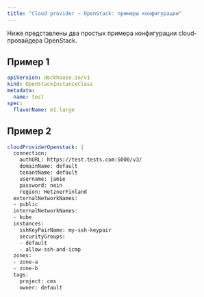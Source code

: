 ```yaml
---
title: "Cloud provider — OpenStack: примеры конфигурации"
---
```


Ниже представлены два простых примера конфигурации cloud-провайдера OpenStack.

## Пример 1

```yaml
apiVersion: deckhouse.io/v1
kind: OpenStackInstanceClass
metadata:
  name: test
spec:
  flavorName: m1.large
```

## Пример 2

```yaml
cloudProviderOpenstack: |
  connection:
    authURL: https://test.tests.com:5000/v3/
    domainName: default
    tenantName: default
    username: jamie
    password: nein
    region: HetznerFinland
  externalNetworkNames:
  - public
  internalNetworkNames:
  - kube
  instances:
    sshKeyPairName: my-ssh-keypair
    securityGroups:
    - default
    - allow-ssh-and-icmp
  zones:
  - zone-a
  - zone-b
  tags:
    project: cms
    owner: default
```
